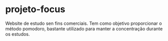 # projeto-focus
Website de estudo sen fins comerciais. Tem como objetivo proporcionar o método pomodoro, bastante utilizado para manter a concentração durante os estudos.
